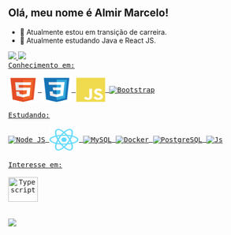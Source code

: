 ## Olá, meu nome é Almir Marcelo!

- 🔭 Atualmente estou em transição de carreira.
- 🌱 Atualmente estudando Java e React JS.

 <div>
  <a href="https://github.com/almir05">
  <img height="180em" src="https://github-readme-stats.vercel.app/api?username=almir05&show_icons=true&theme=midnight-purple&include_all_commits=true&count_private=true"/>
  <img height="180em" src="https://github-readme-stats.vercel.app/api/top-langs/?username=almir05&layout=compact&langs_count=7&theme=midnight-purple"/>
</div>
  <div style="display: block;">
 <kbd align="center">
      <kbd>Conhecimento em:</kbd>
      <br />
      <br />
      <img align="center" title="HTML5" alt="HTML" height="50" width="60" src="https://raw.githubusercontent.com/devicons/devicon/master/icons/html5/html5-original.svg">
      <img align="center"  title="CSS3" alt="CSS" height="50" width="60" src="https://raw.githubusercontent.com/devicons/devicon/master/icons/css3/css3-original.svg">
      <img align="center"  title="Javascript" alt="Js" height="50" width="60" src="https://raw.githubusercontent.com/devicons/devicon/master/icons/javascript/javascript-plain.svg">
      <img align="center"  title="Bootstrap" alt="Bootstrap" height="50" width="60" src="https://cdn.jsdelivr.net/gh/devicons/devicon/icons/bootstrap/bootstrap-original.svg">
<br />
<br /> 
</kbd>
<kbd align="center">
<kbd>Estudando:</kbd>
 <br />
 <br />
      <img align="center" title="Node JS" alt="Node JS" height="50" width="60" src="https://cdn.jsdelivr.net/gh/devicons/devicon/icons/nodejs/nodejs-original.svg">
      <img align="center" title="React JS" alt="React JS" height="50" width="60" src="https://raw.githubusercontent.com/devicons/devicon/master/icons/react/react-original.svg">       
      <img align="center"  title="MySQL" alt="MySQL" height="50" width="60" src="https://cdn.jsdelivr.net/gh/devicons/devicon/icons/mysql/mysql-original.svg">
      <img align="center"  title="Docker" alt="Docker" height="50" width="60" src="https://cdn.jsdelivr.net/gh/devicons/devicon/icons/docker/docker-original.svg">
      <img align="center"  title="PostgreSQL" alt="PostgreSQL" height="50" width="60" src="https://cdn.jsdelivr.net/gh/devicons/devicon/icons/postgresql/postgresql-original.svg">
      <img align="center"  title="Java" alt="Js" height="50" width="60" src="https://cdn.jsdelivr.net/gh/devicons/devicon/icons/java/java-original.svg">
 <br />
 <br />
</kbd> 
<kbd align="center">
<kbd>Interesse em:</kbd> 
     <br />
     <br />
      <img align="center" title="Typescript" height="50" width="60" src="https://cdn.jsdelivr.net/gh/devicons/devicon/icons/typescript/typescript-original.svg" />     
<br />
<br />
 </kbd>
  </div>
 <br />
  <div>
     <a href="https://www.linkedin.com/in/almir-segundo/" target="_blank"><img src="https://img.shields.io/badge/-LinkedIn-%230077B5?style=for-the-badge&logo=linkedin&logoColor=white" target="_blank"></a> 
  </div>  
  
  
